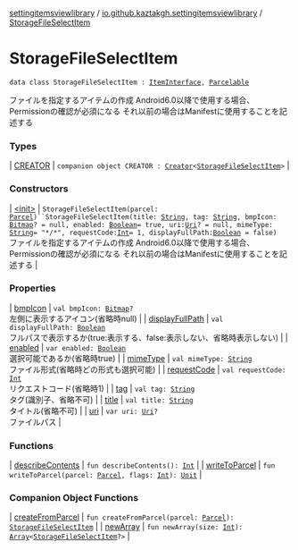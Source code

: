 [settingitemsviewlibrary](../../index.md) / [io.github.kaztakgh.settingitemsviewlibrary](../index.md) / [StorageFileSelectItem](./index.md)

# StorageFileSelectItem

`data class StorageFileSelectItem : `[`ItemInterface`](../-item-interface/index.md)`, `[`Parcelable`](https://developer.android.com/reference/android/os/Parcelable.html)

ファイルを指定するアイテムの作成
    Android6.0以降で使用する場合、Permissionの確認が必須になる
        それ以前の場合はManifestに使用することを記述する

### Types

| [CREATOR](-c-r-e-a-t-o-r/index.md) | `companion object CREATOR : `[`Creator`](https://developer.android.com/reference/android/os/Parcelable/Creator.html)`<`[`StorageFileSelectItem`](./index.md)`>` |

### Constructors

| [&lt;init&gt;](-init-.md) | `StorageFileSelectItem(parcel: `[`Parcel`](https://developer.android.com/reference/android/os/Parcel.html)`)``StorageFileSelectItem(title: `[`String`](https://kotlinlang.org/api/latest/jvm/stdlib/kotlin/-string/index.html)`, tag: `[`String`](https://kotlinlang.org/api/latest/jvm/stdlib/kotlin/-string/index.html)`, bmpIcon: `[`Bitmap`](https://developer.android.com/reference/android/graphics/Bitmap.html)`? = null, enabled: `[`Boolean`](https://kotlinlang.org/api/latest/jvm/stdlib/kotlin/-boolean/index.html)` = true, uri: `[`Uri`](https://developer.android.com/reference/android/net/Uri.html)`? = null, mimeType: `[`String`](https://kotlinlang.org/api/latest/jvm/stdlib/kotlin/-string/index.html)` = "*/*", requestCode: `[`Int`](https://kotlinlang.org/api/latest/jvm/stdlib/kotlin/-int/index.html)` = 1, displayFullPath: `[`Boolean`](https://kotlinlang.org/api/latest/jvm/stdlib/kotlin/-boolean/index.html)` = false)`<br>ファイルを指定するアイテムの作成     Android6.0以降で使用する場合、Permissionの確認が必須になる         それ以前の場合はManifestに使用することを記述する |

### Properties

| [bmpIcon](bmp-icon.md) | `val bmpIcon: `[`Bitmap`](https://developer.android.com/reference/android/graphics/Bitmap.html)`?`<br>左側に表示するアイコン(省略時null) |
| [displayFullPath](display-full-path.md) | `val displayFullPath: `[`Boolean`](https://kotlinlang.org/api/latest/jvm/stdlib/kotlin/-boolean/index.html)<br>フルパスで表示するか(true:表示する、false:表示しない、省略時表示しない) |
| [enabled](enabled.md) | `var enabled: `[`Boolean`](https://kotlinlang.org/api/latest/jvm/stdlib/kotlin/-boolean/index.html)<br>選択可能であるか(省略時true) |
| [mimeType](mime-type.md) | `val mimeType: `[`String`](https://kotlinlang.org/api/latest/jvm/stdlib/kotlin/-string/index.html)<br>ファイル形式(省略時どの形式も選択可能) |
| [requestCode](request-code.md) | `val requestCode: `[`Int`](https://kotlinlang.org/api/latest/jvm/stdlib/kotlin/-int/index.html)<br>リクエストコード(省略時1) |
| [tag](tag.md) | `val tag: `[`String`](https://kotlinlang.org/api/latest/jvm/stdlib/kotlin/-string/index.html)<br>タグ(識別子、省略不可) |
| [title](title.md) | `val title: `[`String`](https://kotlinlang.org/api/latest/jvm/stdlib/kotlin/-string/index.html)<br>タイトル(省略不可) |
| [uri](uri.md) | `var uri: `[`Uri`](https://developer.android.com/reference/android/net/Uri.html)`?`<br>ファイルパス |

### Functions

| [describeContents](describe-contents.md) | `fun describeContents(): `[`Int`](https://kotlinlang.org/api/latest/jvm/stdlib/kotlin/-int/index.html) |
| [writeToParcel](write-to-parcel.md) | `fun writeToParcel(parcel: `[`Parcel`](https://developer.android.com/reference/android/os/Parcel.html)`, flags: `[`Int`](https://kotlinlang.org/api/latest/jvm/stdlib/kotlin/-int/index.html)`): `[`Unit`](https://kotlinlang.org/api/latest/jvm/stdlib/kotlin/-unit/index.html) |

### Companion Object Functions

| [createFromParcel](create-from-parcel.md) | `fun createFromParcel(parcel: `[`Parcel`](https://developer.android.com/reference/android/os/Parcel.html)`): `[`StorageFileSelectItem`](./index.md) |
| [newArray](new-array.md) | `fun newArray(size: `[`Int`](https://kotlinlang.org/api/latest/jvm/stdlib/kotlin/-int/index.html)`): `[`Array`](https://kotlinlang.org/api/latest/jvm/stdlib/kotlin/-array/index.html)`<`[`StorageFileSelectItem`](./index.md)`?>` |

